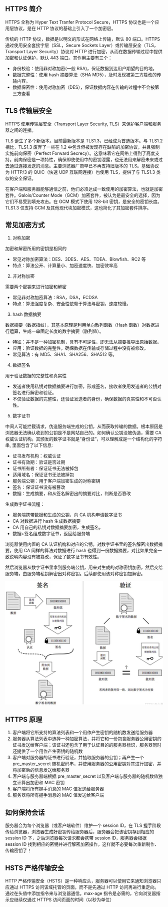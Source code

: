 ## HTTPS 简介

HTTPS 全称为 Hyper Text Tranfer Protocol Secure，HTTPS 协议也是一个应用层协议，是在 HTTP 协议的基础上引入了一个加密层。

传统的 HTTP 协议，数据是以明文的形式在网络上传输，默认 80 端口。HTTPS 通过使用安全套接字层（SSL，Secure Sockets Layer）或传输层安全（TLS，Transport Layer Security）协议对 HTTP 进行加密，从而在数据传输过程中提供加密和认证保护，默认 443 端口。其作用主要有三个：

- 身份校验：使用非对称加密(一般 RSA)，保证数据到达用户期望的目的地。
- 数据完整性：使用 hash 摘要算法（SHA MD5），及时发现被第三方篡改的传输内容。
- 数据保密性：使用对称加密（DES），保证数据内容在传输的过程中不会被第三方查看

## TLS 传输层安全

HTTPS 使用传输层安全（Transport Layer Security, TLS）来保护客户端和服务器之间的连接。

TLS 诞生了多个新版本。目前最新版本是 TLS1.3，已经成为首选版本。与 TLS1.2 相比，TLS1.3 废弃了一些在 1.2 中包含但被发现存在缺陷的加密协议，并且强制实施前向保密（Perfect Forward Secrecy）。这意味着它在网络上得到了高度支持。前向保密是一项特性，确保即使使用中的密钥泄露，也无法用来解密未来或过去通过连接发送的消息。主要浏览器厂商早已不再支持旧版本的 TLS。基础协议为 HTTP/3 的 QUIC（快速 UDP 互联网连接）也使用 TLS，提供了与 TLS1.3 类似的安全保证。

在客户端和服务器能够通信之前，他们必须达成一致使用的加密算法，也就是加密套件。Galois/Counter Mode（GCM）加密套件，被认为是最安全的选择，因为它们不易受到填充攻击。在 GCM 模式下使用 128-bit 密钥，是安全的密钥长度。TLS1.3 仅支持 GCM 及其他现代块加密模式，这也简化了其加密套件排序。

## 常见加密方式

1. 对称加密

加密和解密所用的密钥是相同的

- 常见对称加密算法：DES、3DES、AES、TDEA、Blowfish、RC2 等
- 特点：算法公开、计算量⼩、加密速度快、加密效率⾼

2. 非对称加密

需要两个密钥来进行加密和解密

- 常见非对称加密算法：RSA，DSA，ECDSA
- 特点：算法强度复杂、安全性依赖于算法与密钥，速度较慢。

3. hash 数据摘要

数据摘要（数据指纹），其基本原理是利用单向散列函数（Hash 函数）对数据进行运算，生成一串固定长度的数字摘要（散列值）。

- 特征：并不是一种加密机制，具有不可逆性，即无法从摘要推导出原始数据。
- 应用：验证数据的完整性，确保数据在传输或存储过程中没有被修改。
- 常见算法：有 MD5、SHA1、SHA256、SHA512 等。

4. 数据签名

用于验证数据的完整性和真实性

- 发送者使用私钥对数据摘要进行加密，形成签名，接收者使用发送者的公钥对签名进行解密和验证。
- 不仅验证数据的完整性，还验证发送者的身份，确保数据的真实性和不可否认性。

5. 数字证书

中间人可能拦截请求，伪造服务端生成的公钥，从而获取传输的数据。根本原因是浏览器无法确认收到的公钥是不是网站自己的。如何确认公钥没被伪造，需要 CA 权威认证机构。其颁发的数字证书就是“身份证”，可以理解成是一个结构化的字符串, 里面包含了以下信息:

- 证书发布机构：权威认证
- 证书有效期：验证是否过期
- 证书所有者：保证证书无法被掉包
- 适用域名：保证证书无法被掉包
- 服务端公钥：用于客户端加密生成的对称密钥
- 签名：保证证书没有被篡改
- 数据：生成摘要，和从签名解密出的摘要对比，判断是否篡改

生成数字证书流程：

- 服务端携带数据和生成的公钥，向 CA 机构申请数字证书
- CA 对数据进行 hash 生成数据摘要
- CA 用自己的私钥对数据摘要加密，生成签名。
- 数据+签名组成数字证书，返回给服务端

浏览器使用内置的 CA 认证机构和对应的公钥。对数字证书里的签名解密出数据摘要，使用 CA 同样的算法对数据进行 hash 也得到一份数据摘要，对比如果完全一致说明内容没有被篡改，保证了数字证书有效性。

然后浏览器从数字证书里拿到服务端公钥，用来对生成的对称密钥加密，然后交给服务端，由服务端私钥解密出对称密钥。后续都使用该对称密钥加解密。

![alt text](image.png)

## HTTPS 原理

1. 客户端将它所支持的算法列表和一个用作产生密钥的随机数发送给服务器
2. 服务器从算法列表中选择一种加密算法，并将它和一份包含服务器公用密钥的证书发送给客户端；该证书还包含了用于认证目的的服务器标识，服务器同时还提供了一个用作产生密钥的随机数
3. 客户端对服务器的证书进行验证，并抽取服务器的公钥；再产生一个 pre_master_secret 随机密码串，并使用服务器的公用密钥对其进行加密，并将加密后的信息发送给服务器
4. 客户端与服务器端根据 pre_master_secret 以及客户端与服务器的随机数值独立计算出加密和 MAC 密钥
5. 客户端将所有握手消息的 MAC 值发送给服务器
6. 服务器将所有握手消息的 MAC 值发送给客户端

## 如何保持会话

服务器会为每个浏览器（或客户端软件）维护一个 session ID，在 TLS 握手阶段传给浏览器，浏览器生成好密钥传给服务器后，服务器会把该密钥存到相应的 session ID 下，之后浏览器每次请求都会携带 session ID，服务器会根据 session ID 找到相应的密钥并进行解密加密操作，这样就不必要每次重新制作、传输密钥了！

## HSTS 严格传输安全

HTTP 严格传输安全（HSTS）是一种响应头，服务器可以使用它来通知浏览器只应通过 HTTPS 访问该域托管的页面，而不是先通过 HTTP 访问再进行重定向。
通过在头值中添加指令来与浏览器通信。max-age 指令是必需的，它向浏览器指示应继续仅通过 HTTPS 访问页面的时间（以秒为单位）
